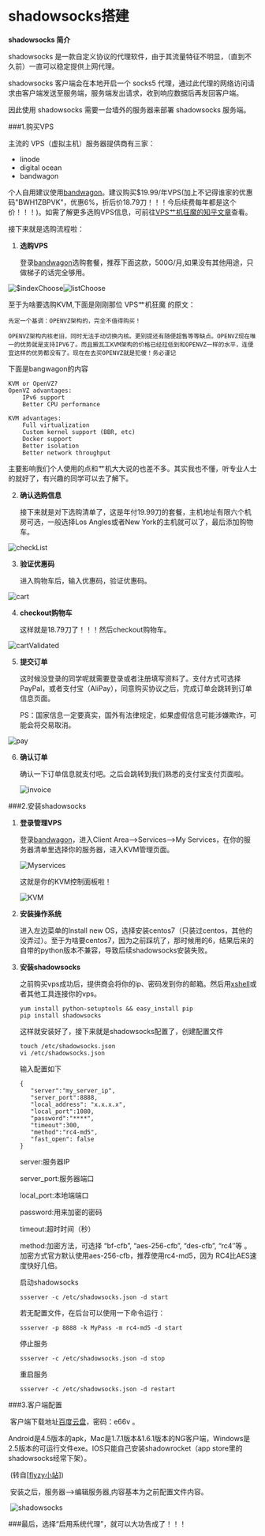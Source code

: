 # shadowsocks搭建

**shadowsocks 简介**

shadowsocks 是一款自定义协议的代理软件，由于其流量特征不明显，（直到不久前）一直可以稳定提供上网代理。

shadowsocks 客户端会在本地开启一个 socks5 代理，通过此代理的网络访问请求由客户端发送至服务端，服务端发出请求，收到响应数据后再发回客户端。

因此使用 shadowsocks 需要一台墙外的服务器来部署 shadowsocks 服务端。



###1.购买VPS

主流的 VPS（虚拟主机）服务器提供商有三家：

- linode
- digital ocean
- bandwagon

个人自用建议使用[bandwagon](https://bwh1.net/ "bandwagon")。建议购买$19.99/年VPS(加上不记得谁家的优惠码"BWH1ZBPVK"，优惠6%，折后价18.79刀！！！今后续费每年都是这个价！！！)。如需了解更多选购VPS信息，可前往[VPS艹机狂魔的知乎文章](https://zhuanlan.zhihu.com/p/32811900)查看。

接下来就是选购流程啦：

1. **选购VPS**

   登录[bandwagon](https://bwh1.net/ "bandwagon")选购套餐，推荐下面这款，500G/月,如果没有其他用途，只做梯子的话完全够用。

![$indexChoose](https://dfs.ubtob.com/group1/M00/88/9B/CgpkyFr70k2ASW6BAABpNuZ70Uc165.png)![listChoose](https://dfs.ubtob.com/group1/M00/88/9B/CgpkyFr71RmAVz6eAADxJWczqIo936.png)

至于为啥要选购KVM,下面是刚刚那位 VPS艹机狂魔 的原文：

```
先定一个基调：OPENVZ架构的，完全不值得购买！

OPENVZ架构内核老旧，同时无法手动切换内核。更别提还有随便超售等等缺点。OPENVZ现在唯一的优势就是支持IPV6了。而且搬瓦工KVM架构的价格已经拉低到和OPENVZ一样的水平，连便宜这样的优势都没有了。现在在去买OPENVZ就是犯傻！务必谨记
```

下面是bangwagon的内容

```
KVM or OpenVZ?
OpenVZ advantages:
	IPv6 support
	Better CPU performance

KVM advantages:
	Full virtualization
	Custom kernel support (BBR, etc)
	Docker support
	Better isolation
	Better network throughput
```

主要影响我们个人使用的点和艹机大大说的也差不多。其实我也不懂，听专业人士的就好了，有兴趣的同学可以去了解下。

2. **确认选购信息**

   接下来就是对下选购清单了，这是年付19.99刀的套餐，主机地址有限六个机房可选，一般选择Los Angles或者New York的主机就可以了，最后添加购物车。

![checkList](https://dfs.ubtob.com/group1/M00/88/9B/CgpkyFr71z-AMNnnAADisgHVDMI574.png)

3. **验证优惠码**

   进入购物车后，输入优惠码，验证优惠码。

![cart](https://dfs.ubtob.com/group1/M00/88/9B/CgpkyFr72HaABEzdAACNUSmbcWg621.png)

4. **checkout购物车**

   这样就是18.79刀了！！！然后checkout购物车。

![cartValidated](https://dfs.ubtob.com/group1/M00/88/9B/CgpkyFr72WuAFDqeAACc8QcBW9s937.png)

5. **提交订单**

   这时候没登录的同学呢就需要登录或者注册填写资料了。支付方式可选择PayPal，或者支付宝（AliPay），同意购买协议之后，完成订单会跳转到订单信息页面。

   PS：国家信息一定要真实，国外有法律规定，如果虚假信息可能涉嫌欺诈，可能会将交易取消。

![pay](https://dfs.ubtob.com/group1/M00/88/9B/CgpkyFr72iuAJaiDAACxK-bJozs267.png)

6. **确认订单**

   确认一下订单信息就支付吧。之后会跳转到我们熟悉的支付宝支付页面啦。

   ![invoice](https://dfs.ubtob.com/group1/M00/88/9B/CgpkyFr721KAAtWCAACtiotYgDU823.png)

   

###2.安装shadowsocks

1. **登录管理VPS**

   登录[bandwagon](https://bwh1.net/ "bandwagon")，进入Client Area——>Services——>My Services，在你的服务器清单里选择你的服务器，进入KVM管理页面。

   ![Myservices](https://dfs.ubtob.com/group1/M00/88/9B/CgpkyFr73jyAMl3WAAC9OOGmnGU283.png)

   这就是你的KVM控制面板啦！

   ![KVM](https://dfs.ubtob.com/group1/M00/88/9B/CgpkyFr77kGAHu1lAAES3vg57nc346.png)

2. **安装操作系统**

   进入左边菜单的Install new OS，选择安装centos7（只装过centos，其他的没弄过）。至于为啥要centos7，因为之前踩坑了，那时候用的6，结果后来的自带的python版本不兼容，导致后续shadowsocks安装失败。

3. **安装shadowsocks**

   之前购买vps成功后，提供商会将你的ip、密码发到你的邮箱。然后用[xshell](http://www.netsarang.com/download/down_form.html?code=622)或者其他工具连接你的vps。

   ```
   yum install python-setuptools && easy_install pip
   pip install shadowsocks 
   ```

   这样就安装好了，接下来就是shadowsocks配置了，创建配置文件

   ```
   touch /etc/shadowsocks.json
   vi /etc/shadowsocks.json 
   ```

   输入配置如下

   ```
   { 
      "server":"my_server_ip", 
      "server_port":8888, 
      "local_address": "x.x.x.x",
      "local_port":1080, 
      "password":"****",
      "timeout":300, 
      "method":"rc4-md5", 
      "fast_open": false 
   } 
   ```

   server:服务器IP

   server_port:服务器端口

   local_port:本地端端口

   password:用来加密的密码

   timeout:超时时间（秒）

   method:加密方法，可选择 “bf-cfb”, “aes-256-cfb”, “des-cfb”, “rc4″等 。加密方式官方默认使用aes-256-cfb，推荐使用rc4-md5，因为 RC4比AES速度快好几倍。 

   

   启动shadowsocks

   ``````
   ssserver -c /etc/shadowsocks.json -d start
   ``````

   若无配置文件，在后台可以使用一下命令运行：

   ```
   ssserver -p 8888 -k MyPass -m rc4-md5 -d start
   ```

   停止服务

   ```
   ssserver -c /etc/shadowsocks.json -d stop
   ```

   重启服务

   ```
   ssserver -c /etc/shadowsocks.json -d restart
   ```

   

###3.客户端配置

​	客户端下载地址[百度云盘]([https://pan.baidu.com/s/1GgzKSzEmqctQ5MUvQ4RR1g](https://www.flyzy2005.com/go/go.php?url=https://pan.baidu.com/s/1GgzKSzEmqctQ5MUvQ4RR1g) )，密码：e66v 。

​	Android是4.5版本的apk，Mac是1.7.1版本&1.6.1版本的NG客户端，Windows是2.5版本的可运行文件exe。IOS只能自己安装shadowrocket（app store里的shadowsocks经常下架）。

​	(转自[[flyzy小站](https://www.flyzy2005.com/fan-qiang/shadowsocks/ss-clients-baidu-cloud-download/)])

​	安装之后，服务器——>编辑服务器,内容基本为之前配置文件内容。

​	![shadowsocks](https://dfs.ubtob.com/group1/M00/88/9B/CgpkyFr750OAG8O0AABX4BBJqrs958.png)



###最后，选择“启用系统代理”，就可以大功告成了！！！
